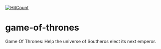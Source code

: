 [![HitCount](http://hits.dwyl.io/nawazish-github/game-of-thrones.svg)](http://hits.dwyl.io/nawazish-github/game-of-thrones)
# game-of-thrones
Game Of Thrones: Help the universe of Southeros elect its next emperor. 

